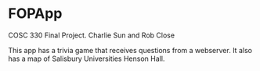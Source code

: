 FOPApp
======

COSC 330 Final Project. Charlie Sun and Rob Close

This app has a trivia game that receives questions from a webserver. It also has a map of Salisbury Universities Henson Hall. 
